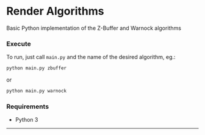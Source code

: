 # Render Algorithms
Basic Python implementation of the Z-Buffer and Warnock algorithms

### Execute
To run, just call `main.py` and the name of the desired algorithm, eg.:

```sh
python main.py zbuffer
```

or

```sh
python main.py warnock
```

### Requirements
* Python 3

---

